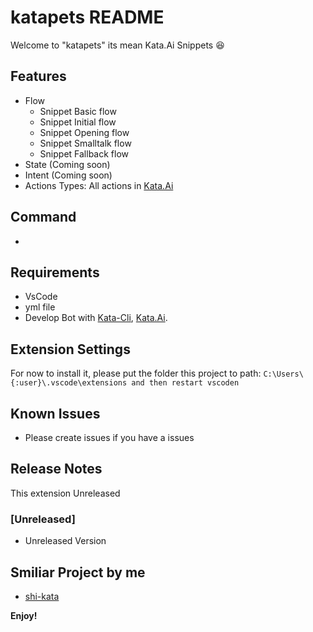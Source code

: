 # katapets README

Welcome to "katapets" its mean Kata.Ai Snippets 😆

## Features
  - Flow
    - Snippet Basic flow
    - Snippet Initial flow
    - Snippet Opening flow
    - Snippet Smalltalk flow
    - Snippet Fallback flow
  - State (Coming soon)
  - Intent (Coming soon)
  - Actions Types: All actions in [Kata.Ai](https://docs.kata.ai/kata-ml/action-type/)

## Command
  - 
## Requirements

  - VsCode
  - yml file
  - Develop Bot with [Kata-Cli](https://github.com/kata-ai/kata-cli), [Kata.Ai](https://kata.ai/).

## Extension Settings

For now to install it, please put the folder this project to path: ```C:\Users\{:user}\.vscode\extensions and then restart vscoden```


## Known Issues
  - Please create issues if you have a issues

## Release Notes

This extension Unreleased

### [Unreleased]
  - Unreleased Version

## Smiliar Project by me
  - [shi-kata](https://github.com/Shiyinq/shi-kata)


**Enjoy!**
